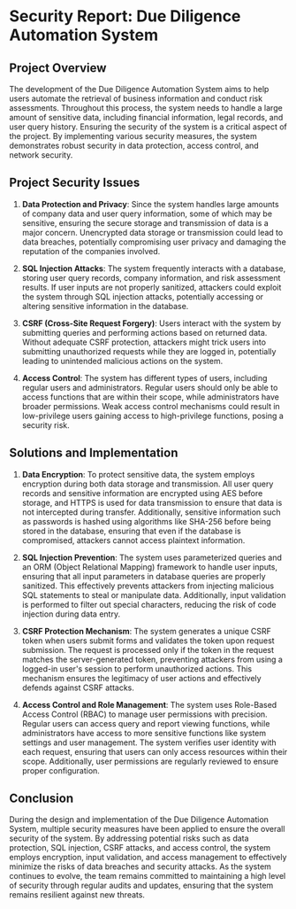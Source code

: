 # Security Report: Due Diligence Automation System

## Project Overview
The development of the Due Diligence Automation System aims to help users automate the retrieval of business information and conduct risk assessments. Throughout this process, the system needs to handle a large amount of sensitive data, including financial information, legal records, and user query history. Ensuring the security of the system is a critical aspect of the project. By implementing various security measures, the system demonstrates robust security in data protection, access control, and network security.

## Project Security Issues
1. **Data Protection and Privacy**: Since the system handles large amounts of company data and user query information, some of which may be sensitive, ensuring the secure storage and transmission of data is a major concern. Unencrypted data storage or transmission could lead to data breaches, potentially compromising user privacy and damaging the reputation of the companies involved.

2. **SQL Injection Attacks**: The system frequently interacts with a database, storing user query records, company information, and risk assessment results. If user inputs are not properly sanitized, attackers could exploit the system through SQL injection attacks, potentially accessing or altering sensitive information in the database.

3. **CSRF (Cross-Site Request Forgery)**: Users interact with the system by submitting queries and performing actions based on returned data. Without adequate CSRF protection, attackers might trick users into submitting unauthorized requests while they are logged in, potentially leading to unintended malicious actions on the system.

4. **Access Control**: The system has different types of users, including regular users and administrators. Regular users should only be able to access functions that are within their scope, while administrators have broader permissions. Weak access control mechanisms could result in low-privilege users gaining access to high-privilege functions, posing a security risk.

## Solutions and Implementation
1. **Data Encryption**: To protect sensitive data, the system employs encryption during both data storage and transmission. All user query records and sensitive information are encrypted using AES before storage, and HTTPS is used for data transmission to ensure that data is not intercepted during transfer. Additionally, sensitive information such as passwords is hashed using algorithms like SHA-256 before being stored in the database, ensuring that even if the database is compromised, attackers cannot access plaintext information.

2. **SQL Injection Prevention**: The system uses parameterized queries and an ORM (Object Relational Mapping) framework to handle user inputs, ensuring that all input parameters in database queries are properly sanitized. This effectively prevents attackers from injecting malicious SQL statements to steal or manipulate data. Additionally, input validation is performed to filter out special characters, reducing the risk of code injection during data entry.

3. **CSRF Protection Mechanism**: The system generates a unique CSRF token when users submit forms and validates the token upon request submission. The request is processed only if the token in the request matches the server-generated token, preventing attackers from using a logged-in user's session to perform unauthorized actions. This mechanism ensures the legitimacy of user actions and effectively defends against CSRF attacks.

4. **Access Control and Role Management**: The system uses Role-Based Access Control (RBAC) to manage user permissions with precision. Regular users can access query and report viewing functions, while administrators have access to more sensitive functions like system settings and user management. The system verifies user identity with each request, ensuring that users can only access resources within their scope. Additionally, user permissions are regularly reviewed to ensure proper configuration.

## Conclusion
During the design and implementation of the Due Diligence Automation System, multiple security measures have been applied to ensure the overall security of the system. By addressing potential risks such as data protection, SQL injection, CSRF attacks, and access control, the system employs encryption, input validation, and access management to effectively minimize the risks of data breaches and security attacks. As the system continues to evolve, the team remains committed to maintaining a high level of security through regular audits and updates, ensuring that the system remains resilient against new threats.

